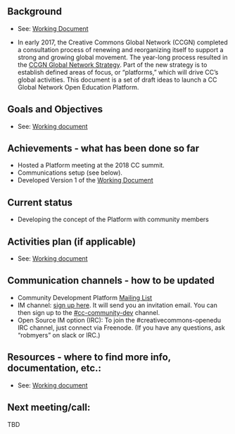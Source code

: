 ## Background
* See: [Working Document](https://docs.google.com/document/d/1RWIo1Q8qTgWfEEnEEA8INqI_xHDlAPcse7676oqRBi4/edit?usp=sharing)

* In early 2017, the Creative Commons Global Network (CCGN) completed a consultation process of renewing and reorganizing itself to support a strong and growing global movement. The year-long process resulted in the [CCGN Global Network Strategy](https://github.com/creativecommons/global-network-strategy/blob/master/docs/GlobalNetworkStrategy-Final.pdf).
Part of the new strategy is to establish defined areas of focus, or “platforms,” which will drive CC’s global activities. This document is a set of draft ideas to launch a CC Global Network Open Education Platform.

## Goals and Objectives 

* See: [Working document](https://docs.google.com/document/d/1RWIo1Q8qTgWfEEnEEA8INqI_xHDlAPcse7676oqRBi4/edit?usp=sharing)

## Achievements - what has been done so far

* Hosted a Platform meeting at the 2018 CC summit.
* Communications setup (see below). 
* Developed Version 1 of the [Working Document](https://docs.google.com/document/d/1RWIo1Q8qTgWfEEnEEA8INqI_xHDlAPcse7676oqRBi4/edit?usp=sharing)

## Current status

* Developing the concept of the Platform with community members

## Activities plan (if applicable)

* See: [Working document](https://docs.google.com/document/d/1RWIo1Q8qTgWfEEnEEA8INqI_xHDlAPcse7676oqRBi4/edit?usp=sharing)

## Communication channels - how to be updated

* Community Development Platform [Mailing List](https://creativecommons.email/mailman/listinfo/community-development )
* IM channel: [sign up here](https://slack-signup.creativecommons.org/). It will send you an invitation email. You can then sign up to the [#cc-community-dev](https://creativecommons.slack.com/messages/C57CA2KEK) channel.
* Open Source IM option (IRC): To join the #creativecommons-openedu IRC channel, just connect via Freenode. (If you have any questions, ask “robmyers” on slack or IRC.)

## Resources - where to find more info, documentation, etc.:

* See: [Working document](https://docs.google.com/document/d/1RWIo1Q8qTgWfEEnEEA8INqI_xHDlAPcse7676oqRBi4/edit?usp=sharing)

## Next meeting/call:
 TBD
